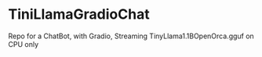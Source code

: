 # TiniLlamaGradioChat
Repo for a ChatBot, with Gradio, Streaming TinyLlama1.1BOpenOrca.gguf on CPU only
